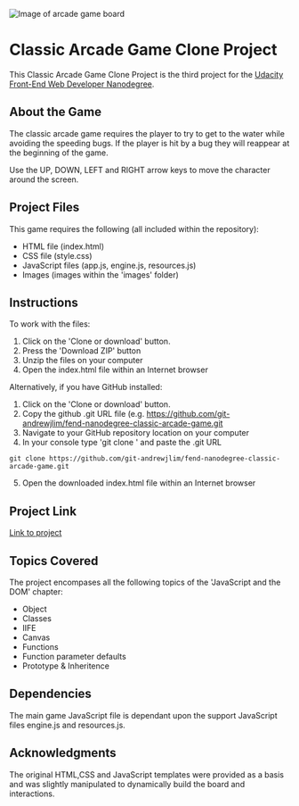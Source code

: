![Image of arcade game board](https://git-andrewjlim.github.io/fend-nanodegree-classic-arcade-game/images/game-screenshot.png)

# Classic Arcade Game Clone Project

This Classic Arcade Game Clone Project is the third project for the <a target="_blank" href="https://www.udacity.com/course/front-end-web-developer-nanodegree--nd001">Udacity Front-End Web Developer Nanodegree</a>.

## About the Game
The classic arcade game requires the player to try to get to the water while avoiding the speeding bugs. If the player is hit by a bug they will reappear at the beginning of the game. 

Use the UP, DOWN, LEFT and RIGHT arrow keys to move the character around the screen.

## Project Files
This game requires the following (all included within the repository):
* HTML file (index.html)
* CSS file (style.css)
* JavaScript files (app.js, engine.js, resources.js)
* Images (images within the 'images' folder)

## Instructions
To work with the files:
1. Click on the 'Clone or download' button.
2. Press the 'Download ZIP' button
3. Unzip the files on your computer
4. Open the index.html file within an Internet browser

Alternatively, if you have GitHub installed:
1. Click on the 'Clone or download' button.
2. Copy the github .git URL file (e.g. https://github.com/git-andrewjlim/fend-nanodegree-classic-arcade-game.git
3. Navigate to your GitHub repository location on your computer
4. In your console type 'git clone ' and paste the .git URL
```
git clone https://github.com/git-andrewjlim/fend-nanodegree-classic-arcade-game.git
```
5. Open the downloaded index.html file within an Internet browser

## Project Link
[Link to project](https://git-andrewjlim.github.io/fend-nanodegree-classic-arcade-game/)

## Topics Covered
The project encompases all the following topics of the 'JavaScript and the DOM' chapter:
* Object
* Classes
* IIFE
* Canvas
* Functions
* Function parameter defaults
* Prototype & Inheritence

## Dependencies
The main game JavaScript file is dependant upon the support JavaScript files engine.js and resources.js.

## Acknowledgments
The original HTML,CSS  and JavaScript templates were provided as a basis and was slightly manipulated to dynamically build the board and interactions.
